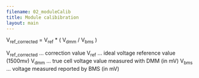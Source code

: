 ```yaml
---
filename: 02_moduleCalib
title: Module calibibration
layout: main
---
```


V<sub>ref_corrected</sub> = V<sub>ref</sub> * ( V<sub>dmm</sub> / V<sub>bms</sub> )

V<sub>ref_corrected</sub> ... correction value
V<sub>ref</sub> ... ideal voltage reference value (1500mv)
V<sub>dmm</sub> ... true cell voltage value measured with DMM (in mV)
V<sub>bms</sub> ... voltage measured reported by BMS (in mV)
